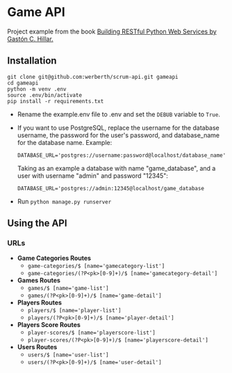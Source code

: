 # Game API

Project example from the book [Building RESTful Python Web Services by Gastón C. Hillar.](https://www.packtpub.com/application-development/building-restful-python-web-services)


## Installation

```
git clone git@github.com:werberth/scrum-api.git gameapi
cd gameapi
python -m venv .env
source .env/bin/activate
pip install -r requirements.txt
```

 - Rename the example.env file to .env and set the ```DEBUB``` variable to ```True```.
 - If you want to use PostgreSQL, replace the username for the database username, the password for the user's password, and database_name for the database name. Example:

 	```DATABASE_URL='postgres://username:password@localhost/database_name'```

 	Taking as an example a database with name "game_database", and a user with username "admin" and password "12345":

 	```DATABASE_URL='postgres://admin:12345@localhost/game_database```
 - Run ```python manage.py runserver``` 

 ## Using the API

 ### URLs

- **Game Categories Routes** 
	- ```game-categories/$ [name='gamecategory-list']```
	- ```game-categories/(?P<pk>[0-9]+)/$ [name='gamecategory-detail']```
- **Games Routes**
	- ```games/$ [name='game-list']```
	- ```games/(?P<pk>[0-9]+)/$ [name='game-detail']```
- **Players Routes**
	- ```players/$ [name='player-list']```
	- ```players/(?P<pk>[0-9]+)/$ [name='player-detail']```
- **Players Score Routes**
	- ```player-scores/$ [name='playerscore-list']```
	- ```player-scores/(?P<pk>[0-9]+)/$ [name='playerscore-detail']```
- **Users Routes**
	- ```users/$ [name='user-list']```
	- ```users/(?P<pk>[0-9]+)/$ [name='user-detail']```